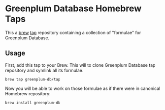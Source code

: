 # Greenplum Database Homebrew Taps

This a [brew](https://github.com/mxcl/homebrew) [tap](https://github.com/Homebrew/homebrew/tree/master/share/doc/homebrew#readme) repository containing a collection of "formulae" for Greenplum Database. 

## Usage

First, add this tap to your Brew. This will to clone Greenplum Database tap repository and symlink all its formulae.

    brew tap greenplum-db/tap

Now you will be able to work on those formulae as if there were in canonical Homebrew repository:

    brew install greenplum-db
